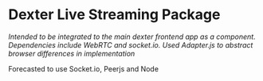# **Dexter Live Streaming Package**

*Intended to be integrated to the main dexter frontend app as a component. Dependencies include WebRTC and socket.io. Used Adapter.js to abstract browser differences in implementation*

Forecasted to use Socket.io, Peerjs and Node 

